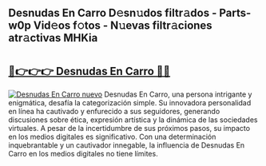 ## Desnudas En Carro D𝚎sn𝚞dos filtr𝚊dos - Parts-w0p Vid𝚎os f𝚘tos - N𝚞evas filtr𝚊ciones atr𝚊ctivas MHKia

# <h2><a href="http://mb6ux55.tromn.icu/?c=Desnudas+En+Carro">🔗👉👉👉 Desnudas En Carro 🔗🔗</a></h2>

[![Desnudas En Carro nuevo](https://i.imgur.com/pEAQMta.gif)](http://mb6ux55.tromn.icu/?c=Desnudas+En+Carro)
Desnudas En Carro, una persona intrigante y enigmática, desafía la categorización simple. Su innovadora personalidad en línea ha cautivado y enfurecido a sus seguidores, generando discusiones sobre ética, expresión artística y la dinámica de las sociedades virtuales. A pesar de la incertidumbre de sus próximos pasos, su impacto en los medios digitales es significativo. Con una determinación inquebrantable y un cautivador innegable, la influencia de Desnudas En Carro en los medios digitales no tiene límites.

